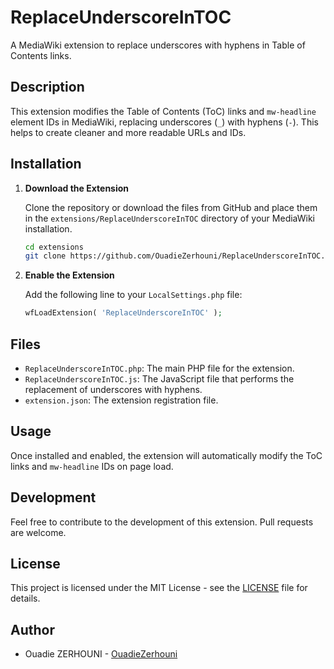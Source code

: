
# ReplaceUnderscoreInTOC

A MediaWiki extension to replace underscores with hyphens in Table of Contents links.

## Description

This extension modifies the Table of Contents (ToC) links and `mw-headline` element IDs in MediaWiki, replacing underscores (`_`) with hyphens (`-`). This helps to create cleaner and more readable URLs and IDs.

## Installation

1. **Download the Extension**

   Clone the repository or download the files from GitHub and place them in the `extensions/ReplaceUnderscoreInTOC` directory of your MediaWiki installation.

   ```bash
   cd extensions
   git clone https://github.com/OuadieZerhouni/ReplaceUnderscoreInTOC.git
   ```

2. **Enable the Extension**

   Add the following line to your `LocalSettings.php` file:

   ```php
   wfLoadExtension( 'ReplaceUnderscoreInTOC' );
   ```

## Files

- `ReplaceUnderscoreInTOC.php`: The main PHP file for the extension.
- `ReplaceUnderscoreInTOC.js`: The JavaScript file that performs the replacement of underscores with hyphens.
- `extension.json`: The extension registration file.

## Usage

Once installed and enabled, the extension will automatically modify the ToC links and `mw-headline` IDs on page load.

## Development

Feel free to contribute to the development of this extension. Pull requests are welcome.

## License

This project is licensed under the MIT License - see the [LICENSE](LICENSE) file for details.

## Author

- Ouadie ZERHOUNI - [OuadieZerhouni](https://github.com/OuadieZerhouni)
